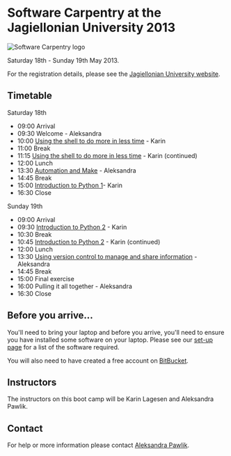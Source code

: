 # Software Carpentry at the Jagiellonian University 2013

![Software Carpentry logo](http://software-carpentry.org/img/software-carpentry-banner.png "Software Carpentry logo")

Saturday 18th - Sunday 19th May 2013.

For the registration details, please see the [Jagiellonian University website](http://www.doktoranci.uj.edu.pl/start/-/blogs/dobre-praktyki-informatyczne-warsztaty).

## Timetable

Saturday 18th

* 09:00 Arrival
* 09:30 Welcome - Aleksandra
* 10:00 [Using the shell to do more in less time](shell) - Karin
* 11:00 Break
* 11:15 [Using the shell to do more in less time](shell)  - Karin (continued)
* 12:00 Lunch
* 13:30 [Automation and Make](Make) - Aleksandra
* 14:45 Break
* 15:00 [Introduction to Python 1](python-programming)- Karin
* 16:30 Close 

Sunday 19th

* 09:00 Arrival
* 09:30 [Introduction to Python 2](python-programming) - Karin
* 10:30 Break
* 10:45 [Introduction to Python 2](python-programming) - Karin (continued)
* 12:00 Lunch
* 13:30 [Using version control to manage and share information](version-control) - Aleksandra
* 14:45 Break
* 15:00 Final exercise
* 16:00 Pulling it all together - Aleksandra
* 16:30 Close


## Before you arrive...

You'll need to bring your laptop and before you arrive, you'll need to ensure you have installed some software on your laptop. Please see our [set-up page](Setup.md) for a list of the software required.

You will also need to have created a free account on [BitBucket](https://bitbucket.org/account/signup/).

## Instructors

The instructors on this boot camp will be  Karin Lagesen and Aleksandra Pawlik.

## Contact

For help or more information please contact [Aleksandra Pawlik](mailto:a.pawlik@software.ac.uk).
